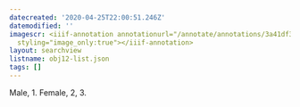 ```yaml
---
datecreated: '2020-04-25T22:00:51.246Z'
datemodified: ''
imagescr: <iiif-annotation annotationurl="/annotate/annotations/3a41df3c-8740-11ea-ae96-5254008afee6.json"
  styling="image_only:true"></iiif-annotation>
layout: searchview
listname: obj12-list.json
tags: []
---
```

Male, 1. Female, 2, 3.